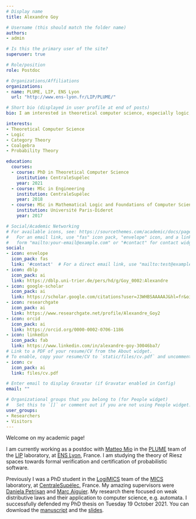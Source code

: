 ```yaml
---
# Display name
title: Alexandre Goy

# Username (this should match the folder name)
authors:
- admin

# Is this the primary user of the site?
superuser: true

# Role/position
role: Postdoc

# Organizations/Affiliations
organizations:
- name: PLUME, LIP, ENS Lyon
  url: "http://www.ens-lyon.fr/LIP/PLUME/"

# Short bio (displayed in user profile at end of posts)
bio: I am interested in theoretical computer science, especially logic, category theory, coalgebra, and probabilistic aspects of these topics, as well as [Bouzote](www.enortier.fr).

interests:
- Theoretical Computer Science
- Logic
- Category Theory
- Coalgebra
- Probability Theory

education:
  courses:
  - course: PhD in Theoretical Computer Science
    institution: CentraleSupélec
    year: 2021
  - course: MSc in Engineering
    institution: CentraleSupélec
    year: 2018
  - course: MSc in Mathematical Logic and Foundations of Computer Science
    institution: Université Paris-Diderot
    year: 2017

# Social/Academic Networking
# For available icons, see: https://sourcethemes.com/academic/docs/page-builder/#icons
#   For an email link, use "fas" icon pack, "envelope" icon, and a link in the
#   form "mailto:your-email@example.com" or "#contact" for contact widget.
social:
- icon: envelope
  icon_pack: fas
  link: '#contact'  # For a direct email link, use "mailto:test@example.org".
- icon: dblp
  icon_pack: ai
  link: https://dblp.uni-trier.de/pers/hd/g/Goy_0002:Alexandre
- icon: google-scholar
  icon_pack: ai
  link: https://scholar.google.com/citations?user=J3WHBSAAAAAJ&hl=fr&oi=sra
- icon: researchgate
  icon_pack: ai
  link: https://www.researchgate.net/profile/Alexandre_Goy2
- icon: orcid
  icon_pack: ai
  link: https://orcid.org/0000-0002-0706-1186
- icon: linkedin
  icon_pack: fab
  link: https://www.linkedin.com/in/alexandre-goy-30046ba7/
# Link to a PDF of your resume/CV from the About widget.
# To enable, copy your resume/CV to `static/files/cv.pdf` and uncomment the lines below.
- icon: cv
  icon_pack: ai
  link: files/cv.pdf

# Enter email to display Gravatar (if Gravatar enabled in Config)
email: ""

# Organizational groups that you belong to (for People widget)
#   Set this to `[]` or comment out if you are not using People widget.
user_groups:
- Researchers
- Visitors
---
```


Welcome on my academic page!

I am currently working as a postdoc with [Matteo Mio](https://perso.ens-lyon.fr/matteo.mio/) in the [PLUME](http://www.ens-lyon.fr/LIP/PLUME/) team of the [LIP](http://www.ens-lyon.fr/LIP/) laboratory, at [ENS Lyon](http://www.ens-lyon.fr/), France. I am studying the theory of Riesz spaces towards formal verification and certification of probabilistic software.

Previously I was a PhD student in the [LogiMICS](http://logimas.mics.centralesupelec.fr/) team of the [MICS](http://mics.centralesupelec.fr/en) laboratory, at [CentraleSupélec](https://www.centralesupelec.fr/), France. My amazing supervisors were [Daniela Petrişan](https://www.irif.fr/~petrisan/) and [Marc Aiguier](http://perso.ecp.fr/~aiguierm/). My research there focused on weak distributive laws and their application to computer science, e.g. automata. I successfully defended my PhD thesis on Tuesday 19 October 2021. You can download the [manuscript](https://agoy.fr/publication/phd/phd.pdf) and the [slides](https://agoy.fr/publication/phd/slides.pdf).
